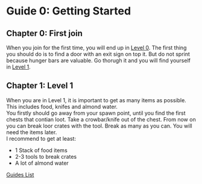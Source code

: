 # Guide 0: Getting Started

## Chapter 0: First join
When you join for the first time, you will end up in <a href="../levels/Level_0.md">Level 0</a>.
The first thing you should do is to find a door with an exit sign on top it.
But do not sprint because hunger bars are valuable.
Go thorugh it and you will find yourself in <a href="../levels/Level_1.md">Level 1</a>.

## Chapter 1: Level 1
When you are in Level 1, it is important to get as many items as possible.
This includes food, knifes and almond water.<br/>
You firstly should go away from your spawn point, until you find the first chests that contian loot.
Take a crowbar/knife out of the chest. From now on you can break loor crates with the tool.
Break as many as you can. You will need the items later.<br/>
I recommend to get at least:
* 1 Stack of food items
* 2-3 tools to break crates
* A lot of almond water

<a href="./Guides.md">Guides List</a>